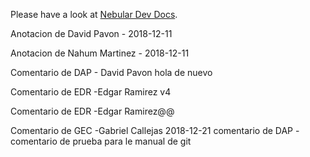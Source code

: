 Please have a look at [Nebular Dev Docs](https://github.com/akveo/nebular/blob/master/DEV_DOCS.md).

Anotacion de David Pavon - 2018-12-11

Anotacion de Nahum Martinez - 2018-12-11

Comentario de DAP - David Pavon hola de nuevo


Comentario de EDR -Edgar Ramirez v4

Comentario de EDR -Edgar Ramirez@@


Comentario de GEC -Gabriel Callejas 2018-12-21
comentario de DAP - comentario de prueba para le manual de git

